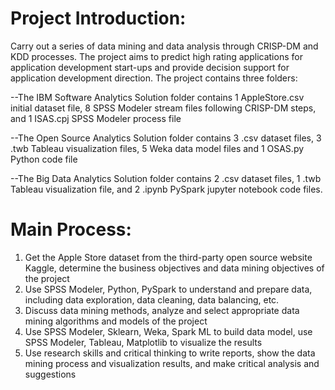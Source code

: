 # Project Introduction:
Carry out a series of data mining and data analysis through CRISP-DM and KDD processes. The project aims to predict high rating applications for application development start-ups and provide decision support for application development direction. The project contains three folders:

--The IBM Software Analytics Solution folder contains 1 AppleStore.csv initial dataset file, 8 SPSS Modeler stream files following CRISP-DM steps, and 1 ISAS.cpj SPSS Modeler process file

--The Open Source Analytics Solution folder contains 3 .csv dataset files, 3 .twb Tableau visualization files, 5 Weka data model files and 1 OSAS.py Python code file 

--The Big Data Analytics Solution folder contains 2 .csv dataset files, 1 .twb Tableau visualization file, and 2 .ipynb PySpark jupyter notebook code files.

# Main Process:
1. Get the Apple Store dataset from the third-party open source website Kaggle, determine the business objectives and data mining objectives of the project
2. Use SPSS Modeler, Python, PySpark to understand and prepare data, including data exploration, data cleaning, data balancing, etc.
3. Discuss data mining methods, analyze and select appropriate data mining algorithms and models of the project
4. Use SPSS Modeler, Sklearn, Weka, Spark ML to build data model, use SPSS Modeler, Tableau, Matplotlib to visualize the results
5. Use research skills and critical thinking to write reports, show the data mining process and visualization results, and make critical analysis and suggestions

